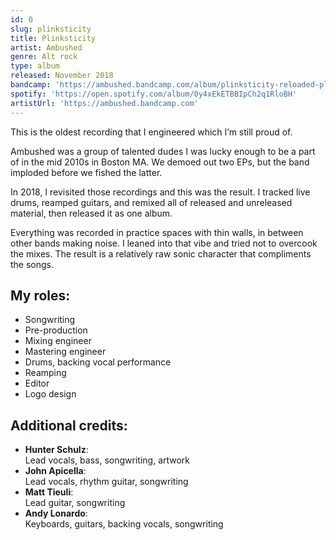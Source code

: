 ```yaml
---
id: 0
slug: plinksticity
title: Plinksticity
artist: Ambushed
genre: Alt rock
type: album
released: November 2018
bandcamp: 'https://ambushed.bandcamp.com/album/plinksticity-reloaded-plinksticial-edition'
spotify: 'https://open.spotify.com/album/0y4xEkETBBIpCh2q1RloBH'
artistUrl: 'https://ambushed.bandcamp.com'
---
```


<script>
  import MulticolBlock from '$lib/MulticolBlock.svelte';
  import TextBlock from '$lib/TextBlock.svelte';
  import ReleaseImg from '$lib/ReleaseImg.svelte';
</script>

<TextBlock>

<ReleaseImg slug="plinksticity" />

<div>

This is the oldest recording that I engineered which I’m still proud of.

Ambushed was a group of talented dudes I was lucky enough to be a part of in the mid 2010s in Boston MA. We demoed out two EPs, but the band imploded before we fished the latter.

In 2018, I revisited those recordings and this was the result. I tracked live drums, reamped guitars, and remixed all of released and unreleased material, then released it as one album.

Everything was recorded in practice spaces with thin walls, in between other bands making noise. I leaned into that vibe and tried not to overcook the mixes. The result is a relatively raw sonic character that compliments the songs.

</div>

</TextBlock>

<MulticolBlock>
<TextBlock>

## My roles:

- Songwriting
- Pre-production
- Mixing engineer
- Mastering engineer
- Drums, backing vocal performance
- Reamping
- Editor
- Logo design

</TextBlock>

<TextBlock>

## Additional credits:

- **Hunter Schulz**: <br />
  Lead vocals, bass, songwriting, artwork
- **John Apicella**: <br />
  Lead vocals, rhythm guitar, songwriting
- **Matt Tieuli**: <br />
  Lead guitar, songwriting
- **Andy Lonardo**: <br />
  Keyboards, guitars, backing vocals, songwriting

</TextBlock>
</MulticolBlock>
